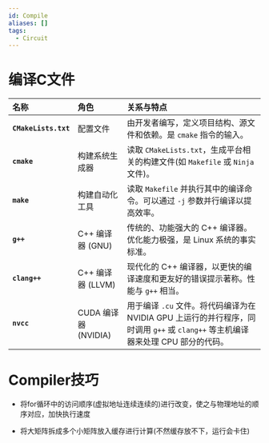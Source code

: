 ```yaml
---
id: Compile
aliases: []
tags:
  - Circuit
---
```


# 编译C文件

| 名称             | 角色                   | 关系与特点                                                                                                                              |
| :--------------- | :--------------------- | :-------------------------------------------------------------------------------------------------------------------------------------- |
| **`CMakeLists.txt`** | 配置文件               | 由开发者编写，定义项目结构、源文件和依赖。是 `cmake` 指令的输入。                                                                       |
| **`cmake`** | 构建系统生成器         | 读取 `CMakeLists.txt`，生成平台相关的构建文件(如 `Makefile` 或 `Ninja` 文件)。                                                          |
| **`make`** | 构建自动化工具         | 读取 `Makefile` 并执行其中的编译命令。可以通过 `-j` 参数并行编译以提高效率。                                                          |
| **`g++`** | C++ 编译器 (GNU)       | 传统的、功能强大的 C++ 编译器。优化能力极强，是 Linux 系统的事实标准。                                                                  |
| **`clang++`** | C++ 编译器 (LLVM)      | 现代化的 C++ 编译器，以更快的编译速度和更友好的错误提示著称。性能与 `g++` 相当。                                                      |
| **`nvcc`** | CUDA 编译器 (NVIDIA)   | 用于编译 `.cu` 文件。将代码编译为在 NVIDIA GPU 上运行的并行程序，同时调用 `g++` 或 `clang++` 等主机编译器来处理 CPU 部分的代码。 |

# Compiler技巧

- 将for循环中的访问顺序(虚拟地址连续连续的)进行改变，使之与物理地址的顺序对应，加快执行速度

- 将大矩阵拆成多个小矩阵放入缓存进行计算(不然缓存放不下，运行会卡住)
